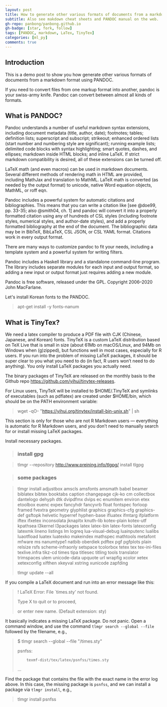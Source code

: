 ```yaml
---
layout: post
title: How to generate other various formats of documents from a markdown format using PANDOC?
subtitle: Also see makdown cheat sheets and PANDOC manual on the web.
gh-repo: panbong/panbong.github.io
gh-badge: [star, fork, follow]
tags: [PANDOC, markdown, LaTex, TinyTex]
categories: [ml_py]
comments: true
---
```


## Introduction

This is a demo post to show you how generate other various formats of documents from a markdown format using PANDOC.

If you need to convert files from one markup format into another, pandoc is your swiss-army knife. Pandoc can convert between almost all kinds of formats.

## What is PANDOC?

Pandoc understands a number of useful markdown syntax extensions, including document metadata (title, author, date); footnotes; tables; definition lists; superscript and subscript; strikeout; enhanced ordered lists (start number and numbering style are significant); running example lists; delimited code blocks with syntax highlighting; smart quotes, dashes, and ellipses; markdown inside HTML blocks; and inline LaTeX. If strict markdown compatibility is desired, all of these extensions can be turned off.

LaTeX math (and even macros) can be used in markdown documents. Several different methods of rendering math in HTML are provided, including MathJax and translation to MathML. LaTeX math is converted (as needed by the output format) to unicode, native Word equation objects, MathML, or roff eqn.

Pandoc includes a powerful system for automatic citations and bibliographies. This means that you can write a citation like [see @doe99, pp. 33-35; also @smith04, ch. 1]
and pandoc will convert it into a properly formatted citation using any of hundreds of CSL styles (including footnote styles, numerical styles, and author-date styles), and add a properly formatted bibliography at the end of the document. The bibliographic data may be in BibTeX, BibLaTeX, CSL JSON, or CSL YAML format. Citations work in every output format.

There are many ways to customize pandoc to fit your needs, including a template system and a powerful system for writing filters.

Pandoc includes a Haskell library and a standalone command-line program. The library includes separate modules for each input and output format, so adding a new input or output format just requires adding a new module.

Pandoc is free software, released under the GPL. Copyright 2006–2020 John MacFarlane.

Let's install Korean fonts to the PANDOC.

> apt-get install -y fonts-nanum 

## What is TinyTex?

We need a latex compiler to produce a PDF file with CJK (Chinese, Japanese, and Korean) fonts.
TinyTeX is a custom LaTeX distribution based on TeX Live that is small in size (about 61Mb on macOS/Linux, and 94Mb on Windows when (g)zipped), but functions well in most cases, especially for R users. If you run into the problem of missing LaTeX packages, it should be super clear to you what you need to do (in fact, R users won’t need to do anything). You only install LaTeX packages you actually need.

The binary packages of TinyTeX are released on the monthly basis to the Github repo https://github.com/yihui/tinytex-releases.

For Linux users, TinyTeX will be installed to $HOME/.TinyTeX and symlinks of executables (such as pdflatex) are created under $HOME/bin, which should be on the PATH environment variable:

> wget -qO- "https://yihui.org/tinytex/install-bin-unix.sh" | sh

This section is only for those who are not R Markdown users — everything is automatic for R Markdown users, and you don’t need to manually search for or install missing LaTeX packages.

Install necessary packages.

> ### install gpg

> tlmgr --repository http://www.preining.info/tlgpg/ install tlgpg

> ### some packages

> tlmgr install adjustbox amscls amsfonts amsmath babel beamer biblatex bibtex booktabs caption changepage cjk-ko cm collectbox dantelogo dehyph dtk dvipdfmx dvips ec enumitem environ etex etoolbox euenc expex fancyhdr fancyvrb float fontspec forloop framed fvextra geometry glyphlist graphics graphics-cfg graphics-def gsftopk helvetic hyperref hyphen-base ifluatex ifmtarg ifplatform iftex ifxetex inconsolata jknapltx knuth-lib kotex-plain kotex-utf kpathsea l3kernel l3packages latex latex-bin latex-fonts latexconfig latexmk lineno listings lm logreq lua-visual-debug luainputenc lualibs luaotfload luatex luatexko makeindex mathspec mathtools metafont mfware ms nanumtype1 natbib oberdiek pdftex pgf pgfplots plain relsize rsfs scheme-infraonly setspace tcolorbox tetex tex tex-ini-files texlive.infra tikz-cd times tipa titlesec titling tools translator trimspaces ulem unicode-data upquote url wrapfig xcolor xetex xetexconfig xifthen xkeyval xstring xunicode zapfding
>
> tlmgr update --all


If you compile a LaTeX document and run into an error message like this:

> ! LaTeX Error: File `times.sty' not found.
> 
> 
> Type X to quit or <RETURN> to proceed,
> 
> or enter new name. (Default extension: sty)

It basically indicates a missing LaTeX package. Do not panic. Open a command window, and use the command `tlmgr search --global --file` followed by the filename, e.g.,

> $ tlmgr search --global --file "/times.sty"
> 
> psnfss:
> 
>         texmf-dist/tex/latex/psnfss/times.sty
> 
> ...

Find the package that contains the file with the exact name in the error log above. In this case, the missing package is `psnfss`, and we can install a package via `tlmgr install`, e.g.,

> tlmgr install psnfss




